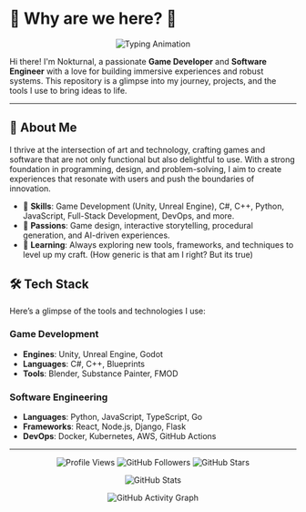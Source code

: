 
# 🌟 **Why are we here?** 🌟

<p align="center">
  <img src="https://readme-typing-svg.demolab.com?font=Fira+Code&pause=1000&color=FFD700&width=435&lines=Game+Developer+%7C+Software+Engineer;Building+Immersive+Experiences;Always+Learning+%26+Growing" alt="Typing Animation" />
</p>

Hi there! I'm Nokturnal, a passionate **Game Developer** and **Software Engineer** with a love for building immersive experiences and robust systems. This repository is a glimpse into my journey, projects, and the tools I use to bring ideas to life.

---

## 🚀 **About Me**

I thrive at the intersection of art and technology, crafting games and software that are not only functional but also delightful to use. With a strong foundation in programming, design, and problem-solving, I aim to create experiences that resonate with users and push the boundaries of innovation.

- 🔧 **Skills**: Game Development (Unity, Unreal Engine), C#, C++, Python, JavaScript, Full-Stack Development, DevOps, and more.
- 🎨 **Passions**: Game design, interactive storytelling, procedural generation, and AI-driven experiences.
- 🌱 **Learning**: Always exploring new tools, frameworks, and techniques to level up my craft. (How generic is that am I right? But its true)



## 🛠️ **Tech Stack**

Here’s a glimpse of the tools and technologies I use:

### **Game Development**
- **Engines**: Unity, Unreal Engine, Godot
- **Languages**: C#, C++, Blueprints
- **Tools**: Blender, Substance Painter, FMOD

### **Software Engineering**
- **Languages**: Python, JavaScript, TypeScript, Go
- **Frameworks**: React, Node.js, Django, Flask
- **DevOps**: Docker, Kubernetes, AWS, GitHub Actions
---

<p align="center">
  <img src="https://komarev.com/ghpvc/?username=your-github-username&label=Profile%20Views&color=blue&style=flat" alt="Profile Views" />
  <img src="https://img.shields.io/github/followers/your-github-username?label=Follow&style=social" alt="GitHub Followers" />
  <img src="https://img.shields.io/github/stars/your-github-username?label=Stars&style=social" alt="GitHub Stars" />
</p>

<p align="center">
  <img src="https://github-readme-stats.vercel.app/api?username=your-github-username&show_icons=true&theme=radical" alt="GitHub Stats" />
</p>

<p align="center">
  <img src="https://github-readme-activity-graph.vercel.app/graph?username=your-github-username&theme=react-dark" alt="GitHub Activity Graph" />
</p>
